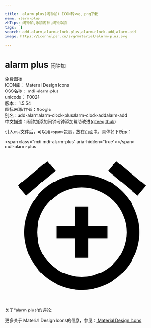 ```yaml
---

title:  alarm plus(闹钟加) ICON转svg、png下载
name: alarm-plus
zhTips: 闹钟加,添加闹钟,闹钟添加
tags: []
search: add-alarm,alarm-clock-plus,alarm-clock-add,alarm-add
image: https://iconhelper.cn/svg/material/alarm-plus.svg

---
```


# alarm plus  <small style="font-size: 60%;font-weight: 100">闹钟加</small>


<div class="detail-page">
<p>
<span><span class="badge-success badge">免费图标</span> </span>
<br/>
<span>
ICON库：
<span class="badge-secondary badge">Material Design Icons</span> 
</span>
<br/>
<span>
CSS名称：
<span class="badge-secondary badge">mdi-alarm-plus</span> 
</span>
<br/>
<span>
unicode：
<span class="badge-secondary badge">F0024</span> 
<copy-btn content='F0024' btn-title=""></copy-btn>
<copy-btn :content='String.fromCodePoint(parseInt("F0024", 16))' btn-title="复制U"></copy-btn>
</span>
<br/>
<span>
版本：
<span class="badge-secondary badge">1.5.54</span> 
</span>
<br/>
<span>图标来源/作者：<span class="badge-light badge">Google</span></span> 
<br/>
<span>别名：<span class="badge-light badge">add-alarm</span><span class="badge-light badge">alarm-clock-plus</span><span class="badge-light badge">alarm-clock-add</span><span class="badge-light badge">alarm-add</span></span><br/><span class="zh-detail">中文描述：<span class="badge-primary badge">闹钟加</span><span class="badge-primary badge">添加闹钟</span><span class="badge-primary badge">闹钟添加</span><span class="help-link"><span>帮助改进</span>(<a href="https://gitee.com/liuwave/icon-helper/edit/master/json/material/alarm-plus.json" target="_blank" rel="noopener noreferrer">gitee</a><a href="https://github.com/liuwave/icon-helper/edit/master/json/material/alarm-plus.json" target="_blank" rel="noopener noreferrer">github</a></span>)</span><br/>
</p>
</div>
<div class="alert alert-dark">
  <i class="mdi mdi-alarm-plus mdi-48px"></i>
  <i class="mdi mdi-alarm-plus mdi-36px"></i>
  <i class="mdi mdi-alarm-plus mdi-24px"></i>
  <i class="mdi mdi-alarm-plus mdi-18px"></i>
</div>
<div>
  <p>引入css文件后，可以用<code>&lt;span&gt;</code>包裹，放在页面中。具体如下所示：    
  </p>
  <div class="alert alert-primary" style="font-size: 14px">
    &lt;span class="mdi mdi-alarm-plus" aria-hidden="true"&gt;&lt;/span&gt;
    <copy-btn content='<span class="mdi mdi-alarm-plus" aria-hidden="true"></span>'></copy-btn>
  </div>
  <div class="alert alert-secondary">
    <i class="mdi mdi-alarm-plus"
    style="font-size: 24px"
    aria-hidden="true"></i> mdi-alarm-plus
    <copy-btn content="mdi-alarm-plus" btn-title="复制图标名称"></copy-btn>
  </div>
</div>
<div id="svg" class="svg-wrap">
<svg xmlns="http://www.w3.org/2000/svg" viewBox="0 0 24 24"><path d="M13,9H11V12H8V14H11V17H13V14H16V12H13M12,20A7,7 0 0,1 5,13A7,7 0 0,1 12,6A7,7 0 0,1 19,13A7,7 0 0,1 12,20M12,4A9,9 0 0,0 3,13A9,9 0 0,0 12,22A9,9 0 0,0 21,13A9,9 0 0,0 12,4M22,5.72L17.4,1.86L16.11,3.39L20.71,7.25M7.88,3.39L6.6,1.86L2,5.71L3.29,7.24L7.88,3.39Z" /></svg>
</div>
<detail full-name='mdi-alarm-plus'></detail>
<div>
<p>关于“alarm plus”的评论:</p>
</div>
<Vssue title="关于“alarm plus”的评论" ></Vssue>    
<div><p>更多关于 Material Design Icons的信息，参见：<a target="_blank" href="https://iconhelper.cn/material.html"> Material Design Icons</a>
</p></div>
